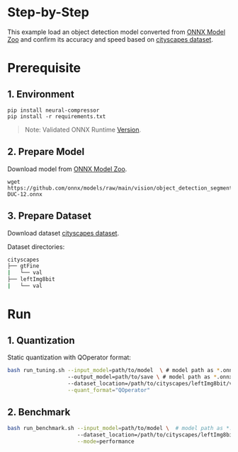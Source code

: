 Step-by-Step
============

This example load an object detection model converted from [ONNX Model Zoo](https://github.com/onnx/models) and confirm its accuracy and speed based on [cityscapes dataset](https://www.cityscapes-dataset.com/downloads/).

# Prerequisite

## 1. Environment
```shell
pip install neural-compressor
pip install -r requirements.txt
```
> Note: Validated ONNX Runtime [Version](/docs/source/installation_guide.md#validated-software-environment).

## 2. Prepare Model

Download model from [ONNX Model Zoo](https://github.com/onnx/models).

```shell
wget https://github.com/onnx/models/raw/main/vision/object_detection_segmentation/duc/model/ResNet101-DUC-12.onnx
```

## 3. Prepare Dataset
Download dataset [cityscapes dataset](https://www.cityscapes-dataset.com/downloads/).

Dataset directories:

```bash
cityscapes
├── gtFine
|   └── val
├── leftImg8bit
|   └── val
```

# Run

## 1. Quantization

Static quantization with QOperator format:

```bash
bash run_tuning.sh --input_model=path/to/model  \ # model path as *.onnx
                   --output_model=path/to/save \ # model path as *.onnx
                   --dataset_location=/path/to/cityscapes/leftImg8bit/val \
                   --quant_format="QOperator"
```

## 2. Benchmark

```bash
bash run_benchmark.sh --input_model=path/to/model \  # model path as *.onnx
                      --dataset_location=/path/to/cityscapes/leftImg8bit/val \
                      --mode=performance
```
